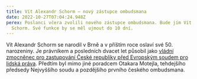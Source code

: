 ```yaml
---
title: Vít Alexandr Schorm – nový zástupce ombudsmana
date: 2022-10-27T07:04:24.948Z
perex: Poslanci včera zvolili nového zástupce ombudsmana. Bude jím Vít Alexandr
  Schorm. Své funkce by se měl ujmout do 10 dní.
---
```

Vít Alexandr Schorm se narodil v Brně a v příštím roce oslaví své 50. narozeniny. Je právníkem a posledních dvacet let působil jako [vládní zmocněnec pro zastupování České republiky před Evropským soudem pro lidská práva](https://justice.cz/web/msp/zpravodaj). Předtím byl mimo jiné poradcem Otakara Motejla, tehdejšího předsedy Nejvyššího soudu a pozdějšího prvního českého ombudsmana.
